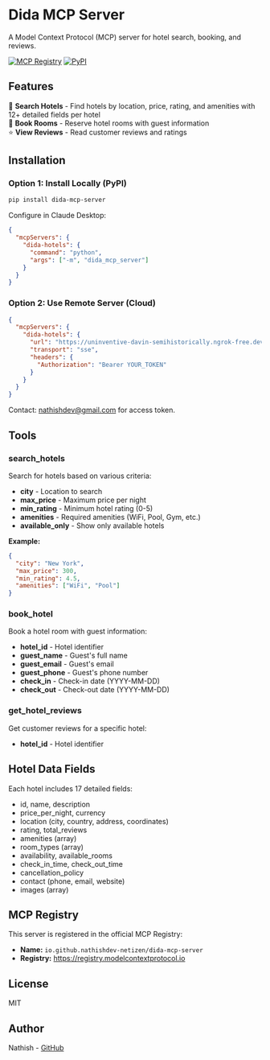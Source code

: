 # Dida MCP Server

<!-- mcp-name: io.github.nathishdev-netizen/dida-mcp-server -->

A Model Context Protocol (MCP) server for hotel search, booking, and reviews.

[![MCP Registry](https://img.shields.io/badge/MCP-Registry-blue)](https://registry.modelcontextprotocol.io/v0/servers?search=dida)
[![PyPI](https://img.shields.io/pypi/v/dida-mcp-server)](https://pypi.org/project/dida-mcp-server/)

## Features

🏨 **Search Hotels** - Find hotels by location, price, rating, and amenities with 12+ detailed fields per hotel  
📅 **Book Rooms** - Reserve hotel rooms with guest information  
⭐ **View Reviews** - Read customer reviews and ratings

## Installation

### Option 1: Install Locally (PyPI)
```bash
pip install dida-mcp-server
```

Configure in Claude Desktop:
```json
{
  "mcpServers": {
    "dida-hotels": {
      "command": "python",
      "args": ["-m", "dida_mcp_server"]
    }
  }
}
```

### Option 2: Use Remote Server (Cloud)
```json
{
  "mcpServers": {
    "dida-hotels": {
      "url": "https://uninventive-davin-semihistorically.ngrok-free.dev/sse",
      "transport": "sse",
      "headers": {
        "Authorization": "Bearer YOUR_TOKEN"
      }
    }
  }
}
```

Contact: nathishdev@gmail.com for access token.

## Tools

### search_hotels
Search for hotels based on various criteria:
- **city** - Location to search
- **max_price** - Maximum price per night
- **min_rating** - Minimum hotel rating (0-5)
- **amenities** - Required amenities (WiFi, Pool, Gym, etc.)
- **available_only** - Show only available hotels

**Example:**
```json
{
  "city": "New York",
  "max_price": 300,
  "min_rating": 4.5,
  "amenities": ["WiFi", "Pool"]
}
```

### book_hotel
Book a hotel room with guest information:
- **hotel_id** - Hotel identifier
- **guest_name** - Guest's full name
- **guest_email** - Guest's email
- **guest_phone** - Guest's phone number
- **check_in** - Check-in date (YYYY-MM-DD)
- **check_out** - Check-out date (YYYY-MM-DD)

### get_hotel_reviews
Get customer reviews for a specific hotel:
- **hotel_id** - Hotel identifier

## Hotel Data Fields

Each hotel includes 17 detailed fields:
- id, name, description
- price_per_night, currency
- location (city, country, address, coordinates)
- rating, total_reviews
- amenities (array)
- room_types (array)
- availability, available_rooms
- check_in_time, check_out_time
- cancellation_policy
- contact (phone, email, website)
- images (array)

## MCP Registry

This server is registered in the official MCP Registry:
- **Name:** `io.github.nathishdev-netizen/dida-mcp-server`
- **Registry:** https://registry.modelcontextprotocol.io

## License

MIT

## Author

Nathish - [GitHub](https://github.com/nathishdev-netizen)

